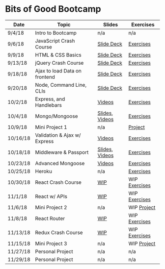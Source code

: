 # Bits of Good Bootcamp

| Date     | Topic                         | Slides                                    | Exercises                     |
|--------- |-------------------------------|-------------------------------------------|-------------------------------|
| 9/4/18   | Intro to Bootcamp             |  n/a                                      |  n/a                          |
| 9/6/18   | JavaScript Crash Course       | [Slide Deck][js-intro-slides]             | [Exercises][js-code]          |
| 9/9/18   | HTML & CSS Basics             | [Slide Deck][html-css-slides]             | [Exercises][html-css-code]    |
| 9/13/18  | jQuery Crash Course           | [Slide Deck][jQuery-slides]               | [Exercises][jQuery-code]      |
| 9/18/18  | Ajax to load Data on frontend | [Slide Deck][ajax-slides]                 | [Exercises][jQuery-code]      |
| 9/20/18  | Node, Command Line, CLIs      | [Slide Deck][node-slides]                 | [Exercises][node-code]        |
| 10/2/18  | Express, and Handlebars       | [Videos][express-videos]                  | [Exercises][express-code]     |
| 10/4/18  | Mongo/Mongoose                | [Slides][mongo], [Videos][mongo-vids]     | [Exercises][mongo-code]       |
| 10/9/18  | Mini Project 1                | n/a                                       | [Project][mini-project-1]     |
| 10/16/18 | Validation & Ajax w/ Express  | [Videos][val-ajax-videos]                 | [Exercises][ajax-express-code]|
| 10/18/18 | Middleware & Passport         |[Slides][passport], [Videos][passport-vids]|[Exercises][passport-code]     |
| 10/23/18 | Advanced Mongoose             | [Videos][mongoose-advanced-videos]        |[Exercises][mongoose-code]     |
| 10/25/18 | Heroku                        | n/a                                       | [Exercises][heroku-code]      |
| 10/30/18 | React Crash Course            | [WIP][react-slides]                       | WIP [Exercises][react-code]   |
| 11/1/18  | React w/ APIs                 | [WIP][react-api-slides]                   | WIP [Exercises][react-api-code]|
| 11/6/18  | Mini Project 2                | n/a                                       | WIP [Project][mini-project-2] |
| 11/8/18  | React Router                  | [WIP][react-router-slides]                | WIP [Exercises][react-router-code]|
| 11/13/18 | Redux Crash Course            | [WIP][redux-slides]                       | WIP [Exercises][redux-code]   |
| 11/15/18 | Mini Project 3                | n/a                                       | WIP [Project][mini-project-3] |
| 11/27/18 | Personal Project              | n/a   | n/a    |
| 11/29/18 | Personal Project              | n/a   | n/a    |

[js-code]: 01_javascript/
[html-css-code]: 02_html_css/
[jQuery-code]: 03_jquery/
[node-code]: 04_node/
[express-code]: 05_express/
[mongo-code]: 06_mongo/
[mini-project-1]: 07_mini_project_1/
[ajax-express-code]: 08_ajax_express/
[passport-code]: 09_passport_oauth/
[mongoose-code]: 10_advanced_mongoose/
[heroku-code]: 11_heroku/
[react-code]: 12_react/
[react-api-code]: 13_react_with_apis/
[mini-project-2]: 14_mini_project_2/
[react-router-code]: 15_react_router/
[redux-code]: 16_redux/
[mini-project-3]: 17_mini_project_3/

[js-intro-slides]: https://docs.google.com/presentation/d/1buIrHO2EcgGLL7WIVXJ4vgJGPsd2rNt0a-DCv-SAId8/edit?usp=sharing
[html-css-slides]: https://docs.google.com/presentation/d/1POMfrkOvPWVUZCEXwS5x2iylqtFox02bhPeyx4xM3w4/edit?usp=sharing
[jQuery-slides]: https://docs.google.com/presentation/d/1aQaK7HcrJRifq5v11Bw80sGZ1e90Of1oQZwkMu0Hl7Q/edit?usp=sharing
[ajax-slides]: https://docs.google.com/presentation/d/1fBdQsX0XFbNH61LodRJkLqRNXZTupQwPp6ccj4-6XJs/edit?usp=sharing
[node-slides]: https://docs.google.com/presentation/d/1bmWGuiGA0zW9lfz3MLfvTMuQVlIC-_y5AKaKleI6sUI/edit?usp=sharing
[express-videos]: https://github.com/GTBitsOfGood/bootcamp/tree/master/5_express/1_express_intro
[mongo]: https://docs.google.com/presentation/d/1A2EwFbc-0ulofNWfNDlifEXukHfl6IyMa61or-2WUC0/edit?usp=sharing
[mongo-vids]: https://www.youtube.com/playlist?list=PLG3Osgh6aITX5HMqWJ1f0J30e_zl-Lhxl
[mongoose-advanced-videos]: https://www.youtube.com/watch?v=QZWuyz3cipw&list=PLG3Osgh6aITWo1sx9lxrBJ33zbNPTTxKA
[validation-slides]: https://docs.google.com/presentation/d/1GWI_RN_BeSli8iTOapMSxszU8sfdmGMA1UjgYio25mE/edit?usp=sharing
[val-ajax-videos]: https://www.youtube.com/watch?v=sLxK7WsqOfE&list=PLG3Osgh6aITVaAEjqpaEencWdnqqm47OW
[passport]: https://docs.google.com/presentation/d/1heaKYIk0mAir9rVUZdxo2wvVi-ceIa82mArhuXndfqc/edit?usp=sharing
[passport-vids]: https://www.youtube.com/playlist?list=PLG3Osgh6aITWFCqypvdY_cuIrmsd8iL9j
[heroku-slides]: https://docs.google.com/presentation/d/1ReQjdkdU5zi_wxuia8zFpNn7p24pSMfoUOJz_RZyrKw/edit?usp=sharing
[security-slides]: https://docs.google.com/presentation/d/12_z17MJC1CxPdaTqxadhqZYMJUbKLbpYG3lWqxJ6ZjI/edit?usp=sharing
[react-slides]: https://docs.google.com/presentation/d/1rXNLIfJ8ITURx3YMzIGAPrEenZ-bL0ee_9-sflWIgF0/edit?usp=sharing
[react-api-slides]: https://docs.google.com/presentation/d/1YLdtNChps73CfUlKwxbUR4fra1dZMRcS5jfpGquQVmk/edit?usp=sharing
[react-router-slides]: https://docs.google.com/presentation/d/1W52M5aw2tBah7JReojyE534CY-d7YhH6OsMgSi2uhyY/edit?usp=sharing
[redux-slides]: https://docs.google.com/presentation/d/1bE-1UrDDahsAP6VYMkgs1WZQQ6dTTCertNF7C-7nADA/edit?usp=sharing
